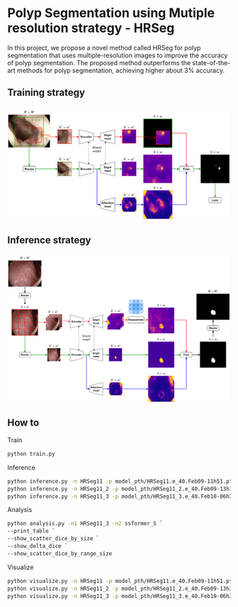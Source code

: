 # Polyp Segmentation using Mutiple resolution strategy - HRSeg
In this project, we propose a novel method called HRSeg for polyp segmentation that uses multiple-resolution images to improve the accuracy of polyp segmentation. The proposed method outperforms the state-of-the-art methods for polyp segmentation, achieving higher about 3% accuracy.

## Training strategy
![HRSeg training strategy](images/HRSeg-train.drawio.png)

## Inference strategy
![HRSeg inference strategy](images/HRSeg-infer.drawio.png)

## How to

Train

```sh
python train.py
```

Inference

```sh
python inference.py -n HRSeg11 -p model_pth/HRSeg11.e_40.Feb09-11h51.pth
python inference.py -n HRSeg11_2 -p model_pth/HRSeg11_2.e_40.Feb09-13h33.pth
python inference.py -n HRSeg11_3 -p model_pth/HRSeg11_3.e_40.Feb10-06h30.pth
```

Analysis

```sh
python analysis.py -n1 HRSeg11_3 -n2 ssformer_S `
--print_table `
--show_scatter_dice_by_size `
--show_delta_dice `
--show_scatter_dice_by_range_size
```

Visualize

```sh
python visualize.py -n HRSeg11 -p model_pth/HRSeg11.e_40.Feb09-11h51.pth
python visualize.py -n HRSeg11_2 -p model_pth/HRSeg11_2.e_40.Feb09-13h33.pth
python visualize.py -n HRSeg11_3 -p model_pth/HRSeg11_3.e_40.Feb10-06h30.pth
```